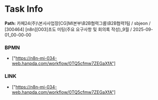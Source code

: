 # Task Info

**Path:** 카페24(주)\본사사업장\[CG]MI본부\B2B협력그룹\B2B협력1팀 / sbjeon / [300464] [n8n][O03]초도 미팅(주요 요구사항 및 회의록 작성)_9월 / 2025-09-01_00-00-00

### BPMN
- ["https://n8n-mi-034-web.hanpda.com/workflow/0TQ5cfmw7ZEGaXfA"]

### LINK
- ["https://n8n-mi-034-web.hanpda.com/workflow/0TQ5cfmw7ZEGaXfA"]

